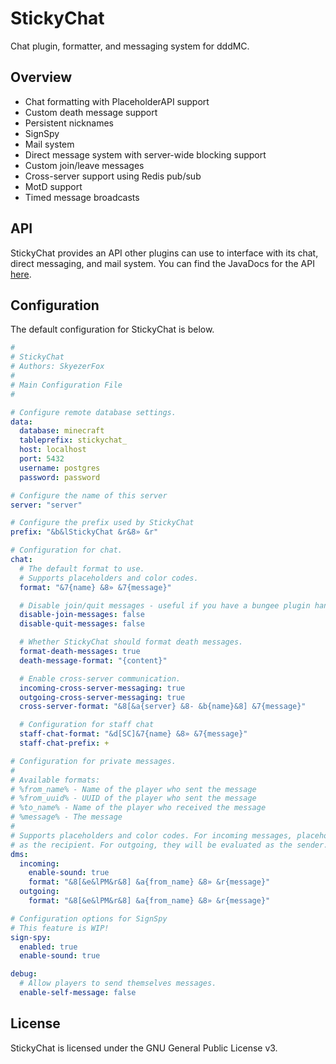 # StickyChat

Chat plugin, formatter, and messaging system for dddMC.

## Overview

- Chat formatting with PlaceholderAPI support
- Custom death message support
- Persistent nicknames
- SignSpy
- Mail system
- Direct message system with server-wide blocking support
- Custom join/leave messages
- Cross-server support using Redis pub/sub
- MotD support
- Timed message broadcasts

## API

StickyChat provides an API other plugins can use to interface with its chat, direct messaging, and mail system. You can find the JavaDocs for the API [here](https://www.youtube.com/watch?v=dQw4w9WgXcQ).

## Configuration

The default configuration for StickyChat is below.

```yml
#
# StickyChat
# Authors: SkyezerFox
#
# Main Configuration File
#

# Configure remote database settings.
data:
  database: minecraft
  tableprefix: stickychat_
  host: localhost
  port: 5432
  username: postgres
  password: password

# Configure the name of this server
server: "server"

# Configure the prefix used by StickyChat
prefix: "&b&lStickyChat &r&8» &r"

# Configuration for chat.
chat:
  # The default format to use.
  # Supports placeholders and color codes.
  format: "&7{name} &8» &7{message}"

  # Disable join/quit messages - useful if you have a bungee plugin handling them for you already.
  disable-join-messages: false
  disable-quit-messages: false

  # Whether StickyChat should format death messages.
  format-death-messages: true
  death-message-format: "{content}"

  # Enable cross-server communication.
  incoming-cross-server-messaging: true
  outgoing-cross-server-messaging: true
  cross-server-format: "&8[&a{server} &8- &b{name}&8] &7{message}"

  # Configuration for staff chat
  staff-chat-format: "&d[SC]&7{name} &8» &7{message}"
  staff-chat-prefix: +

# Configuration for private messages.
#
# Available formats:
# %from_name% - Name of the player who sent the message
# %from_uuid% - UUID of the player who sent the message
# %to_name% - Name of the player who received the message
# %message% - The message
#
# Supports placeholders and color codes. For incoming messages, placeholders will be evaluated
# as the recipient. For outgoing, they will be evaluated as the sender.
dms:
  incoming:
    enable-sound: true
    format: "&8[&e&lPM&r&8] &a{from_name} &8» &r{message}"
  outgoing:
    format: "&8[&e&lPM&r&8] &a{from_name} &8» &r{message}"

# Configuration options for SignSpy
# This feature is WIP!
sign-spy:
  enabled: true
  enable-sound: true

debug:
  # Allow players to send themselves messages.
  enable-self-message: false
```

## License

StickyChat is licensed under the GNU General Public License v3.
